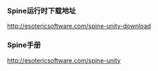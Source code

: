 ### Spine运行时下载地址

http://esotericsoftware.com/spine-unity-download

### Spine手册

http://esotericsoftware.com/spine-unity